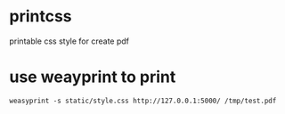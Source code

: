 # printcss

printable css style for create pdf

# use weayprint to print

``` shell
weasyprint -s static/style.css http://127.0.0.1:5000/ /tmp/test.pdf
 ```

